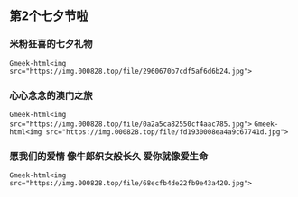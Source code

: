 ## 第2个七夕节啦 
### 米粉狂喜的七夕礼物
`Gmeek-html<img src="https://img.000828.top/file/2960670b7cdf5af6d6b24.jpg">`
### 心心念念的澳门之旅
`Gmeek-html<img src="https://img.000828.top/file/0a2a5ca82550cf4aac785.jpg">`
`Gmeek-html<img src="https://img.000828.top/file/fd1930008ea4a9c67741d.jpg">`
### 愿我们的爱情 像牛郎织女般长久 爱你就像爱生命
`Gmeek-html<img src="https://img.000828.top/file/68ecfb4de22fb9e43a420.jpg">`
<!-- ##{"timestamp":1723279948}## -->